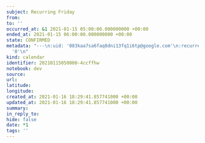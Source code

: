 ```yaml
---
subject: Recurring Friday
from: 
to: ''
occurred_at: &1 2021-01-15 05:00:00.000000000 +00:00
ended_at: 2021-01-15 06:00:00.000000000 +00:00
state: CONFIRMED
metadata: "---\n:uid: '083kaa7sa6faq8dni13fq1i6tp@google.com'\n:recurrence_id: \n:sequence:
  '0'\n"
kind: calendar
identifier: 20210115050000-4ccffhw
notebook: dev
source: 
url: 
latitude: 
longitude: 
created_at: 2021-01-16 18:29:41.857741000 +00:00
updated_at: 2021-01-16 18:29:41.857741000 +00:00
summary: 
in_reply_to: 
hide: false
date: *1
tags: ''
---
```



